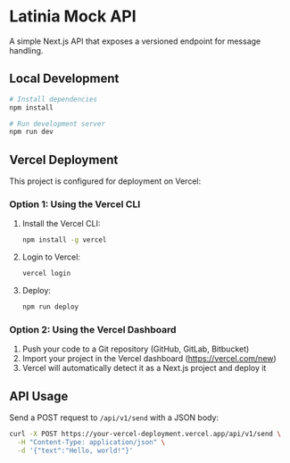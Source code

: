 # Latinia Mock API

A simple Next.js API that exposes a versioned endpoint for message handling.

## Local Development

```bash
# Install dependencies
npm install

# Run development server
npm run dev
```

## Vercel Deployment

This project is configured for deployment on Vercel:

### Option 1: Using the Vercel CLI

1. Install the Vercel CLI:
   ```bash
   npm install -g vercel
   ```

2. Login to Vercel:
   ```bash
   vercel login
   ```

3. Deploy:
   ```bash
   npm run deploy
   ```

### Option 2: Using the Vercel Dashboard

1. Push your code to a Git repository (GitHub, GitLab, Bitbucket)
2. Import your project in the Vercel dashboard (https://vercel.com/new)
3. Vercel will automatically detect it as a Next.js project and deploy it

## API Usage

Send a POST request to `/api/v1/send` with a JSON body:

```bash
curl -X POST https://your-vercel-deployment.vercel.app/api/v1/send \
  -H "Content-Type: application/json" \
  -d '{"text":"Hello, world!"}'
```
